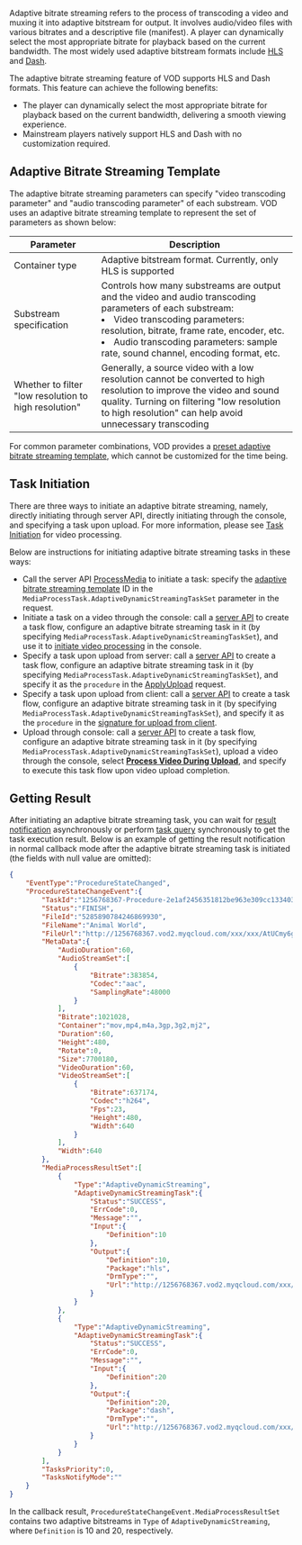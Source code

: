 Adaptive bitrate streaming refers to the process of transcoding a video and muxing it into adaptive bitstream for output. It involves audio/video files with various bitrates and a descriptive file (manifest). A player can dynamically select the most appropriate bitrate for playback based on the current bandwidth. The most widely used adaptive bitstream formats include [HLS](https://developer.apple.com/streaming/) and [Dash](https://mpeg.chiariglione.org/standards/mpeg-dash).

The adaptive bitrate streaming feature of VOD supports HLS and Dash formats. This feature can achieve the following benefits:
* The player can dynamically select the most appropriate bitrate for playback based on the current bandwidth, delivering a smooth viewing experience.
* Mainstream players natively support HLS and Dash with no customization required.

## <span id = "zsy"></span>Adaptive Bitrate Streaming Template

The adaptive bitrate streaming parameters can specify "video transcoding parameter" and "audio transcoding parameter" of each substream. VOD uses an adaptive bitrate streaming template to represent the set of parameters as shown below:

| Parameter | Description |
| -- | -- |
| Container type | Adaptive bitstream format. Currently, only HLS is supported |
| Substream specification | Controls how many substreams are output and the video and audio transcoding parameters of each substream: <li>Video transcoding parameters: resolution, bitrate, frame rate, encoder, etc.</li><li>Audio transcoding parameters: sample rate, sound channel, encoding format, etc.</li> |
| Whether to filter "low resolution to high resolution" | Generally, a source video with a low resolution cannot be converted to high resolution to improve the video and sound quality. Turning on filtering "low resolution to high resolution" can help avoid unnecessary transcoding |

For common parameter combinations, VOD provides a [preset adaptive bitrate streaming template](https://intl.cloud.tencent.com/document/product/266/33932#preset-adaptive-bitrate-streaming-templates), which cannot be customized for the time being.

## Task Initiation

There are three ways to initiate an adaptive bitrate streaming, namely, directly initiating through server API, directly initiating through the console, and specifying a task upon upload. For more information, please see [Task Initiation](https://intl.cloud.tencent.com/document/product/266/33931#OriginatingTask) for video processing.

Below are instructions for initiating adaptive bitrate streaming tasks in these ways:

* Call the server API [ProcessMedia](https://intl.cloud.tencent.com/document/product/266/34125) to initiate a task: specify the [adaptive bitrate streaming template](#zsy) ID in the `MediaProcessTask.AdaptiveDynamicStreamingTaskSet` parameter in the request.
* Initiate a task on a video through the console: call a [server API](#APIhttps://intl.cloud.tencent.com/document/product/266/33897) to create a task flow, configure an adaptive bitrate streaming task in it (by specifying `MediaProcessTask.AdaptiveDynamicStreamingTaskSet`), and use it to [initiate video processing](https://intl.cloud.tencent.com/document/product/266/33890) in the console.
* Specify a task upon upload from server: call a [server API](#APIhttps://intl.cloud.tencent.com/document/product/266/33897) to create a task flow, configure an adaptive bitrate streaming task in it (by specifying `MediaProcessTask.AdaptiveDynamicStreamingTaskSet`), and specify it as the `procedure` in the [ApplyUpload](#APIhttps://intl.cloud.tencent.com/document/api/266/31767#2.-.E8.BE.93.E5.85.A5.E5.8F.82.E6.95.B0) request.
* Specify a task upon upload from client: call a [server API](#APIhttps://intl.cloud.tencent.com/document/product/266/33897) to create a task flow, configure an adaptive bitrate streaming task in it (by specifying `MediaProcessTask.AdaptiveDynamicStreamingTaskSet`), and specify it as the `procedure` in the [signature for upload from client](https://intl.cloud.tencent.com/document/product/266/33922#.E7.AD.BE.E5.90.8D.E5.8F.82.E6.95.B0).
* Upload through console: call a [server API](#APIhttps://intl.cloud.tencent.com/document/product/266/33897) to create a task flow, configure an adaptive bitrate streaming task in it (by specifying `MediaProcessTask.AdaptiveDynamicStreamingTaskSet`), upload a video through the console, select **[Process Video During Upload](https://intl.cloud.tencent.com/document/product/266/33890)**, and specify to execute this task flow upon video upload completion.

## Getting Result

After initiating an adaptive bitrate streaming task, you can wait for [result notification](https://intl.cloud.tencent.com/document/product/266/33931#ResultNotification) asynchronously or perform [task query](https://intl.cloud.tencent.com/document/product/266/33931#TaskQuery) synchronously to get the task execution result. Below is an example of getting the result notification in normal callback mode after the adaptive bitrate streaming task is initiated (the fields with null value are omitted):

```json
{
    "EventType":"ProcedureStateChanged",
    "ProcedureStateChangeEvent":{
        "TaskId":"1256768367-Procedure-2e1af2456351812be963e309cc133403t0",
        "Status":"FINISH",
        "FileId":"5285890784246869930",
        "FileName":"Animal World",
        "FileUrl":"http://1256768367.vod2.myqcloud.com/xxx/xxx/AtUCmy6gmIYA.mp4",
        "MetaData":{
            "AudioDuration":60,
            "AudioStreamSet":[
                {
                    "Bitrate":383854,
                    "Codec":"aac",
                    "SamplingRate":48000
                }
            ],
            "Bitrate":1021028,
            "Container":"mov,mp4,m4a,3gp,3g2,mj2",
            "Duration":60,
            "Height":480,
            "Rotate":0,
            "Size":7700180,
            "VideoDuration":60,
            "VideoStreamSet":[
                {
                    "Bitrate":637174,
                    "Codec":"h264",
                    "Fps":23,
                    "Height":480,
                    "Width":640
                }
            ],
            "Width":640
        },
        "MediaProcessResultSet":[
            {
                "Type":"AdaptiveDynamicStreaming",
                "AdaptiveDynamicStreamingTask":{
                    "Status":"SUCCESS",
                    "ErrCode":0,
                    "Message":"",
                    "Input":{
                        "Definition":10
                    },
                    "Output":{
                        "Definition":10,
                        "Package":"hls",
                        "DrmType":"",
                        "Url":"http://1256768367.vod2.myqcloud.com/xxx/xxx/adp.10.m3u8"
                    }
                }
            },
            {
                "Type":"AdaptiveDynamicStreaming",
                "AdaptiveDynamicStreamingTask":{
                    "Status":"SUCCESS",
                    "ErrCode":0,
                    "Message":"",
                    "Input":{
                        "Definition":20
                    },
                    "Output":{
                        "Definition":20,
                        "Package":"dash",
                        "DrmType":"",
                        "Url":"http://1256768367.vod2.myqcloud.com/xxx/xxx/adp.20.mpd"
                    }
                }
            }
        ],
        "TasksPriority":0,
        "TasksNotifyMode":""
    }
}
```

In the callback result, `ProcedureStateChangeEvent.MediaProcessResultSet` contains two adaptive bitstreams in `Type` of `AdaptiveDynamicStreaming`, where `Definition` is 10 and 20, respectively.
